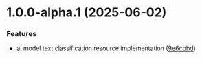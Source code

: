 # 1.0.0-alpha.1 (2025-06-02)


### Features

* ai model text classification resource implementation ([9e6cbbd](https://github.com/gravitee-io/gravitee-resource-ai-model-text-classification/commit/9e6cbbd7bcb5153571964986706cf5663f52b66d))
